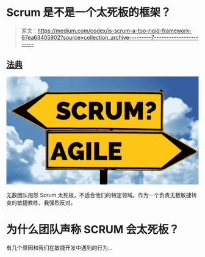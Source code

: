 # Scrum 是不是一个太死板的框架？

> 原文：<https://medium.com/codex/is-scrum-a-too-rigid-framework-67ea63405902?source=collection_archive---------7----------------------->

## [法典](http://medium.com/codex)

![](img/e009c18dce2cb5f4d4a661b872a9a1e2.png)

无数团队抱怨 Scrum 太死板，不适合他们的特定领域。作为一个负责无数敏捷转变的敏捷教练，我强烈反对。

# 为什么团队声称 SCRUM 会太死板？

有几个原因和我们在敏捷开发中遇到的行为…